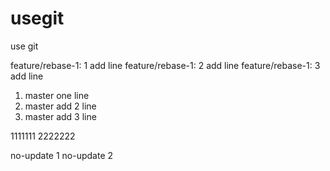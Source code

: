 # usegit
use git

feature/rebase-1: 1 add line
feature/rebase-1: 2 add line
feature/rebase-1: 3 add line

1. master one line
2. master add 2 line
3. master add 3 line

1111111
2222222

no-update 1
no-update 2
